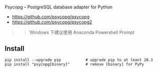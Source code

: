 #
Psycopg – PostgreSQL database adapter for Python

- https://github.com/psycopg/psycopg
- https://github.com/psycopg/psycopg2

>> Windows 下建议使用 Anaconda Powershell Prompt

## Install

```shell
pip install --upgrade pip           # upgrade pip to at least 20.3
pip install "psycopg[binary]"       # remove [binary] for PyPy
```
